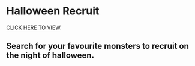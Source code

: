 # Halloween Recruit

[CLICK HERE TO VIEW](https://halloween-recruit.netlify.app/).

## Search for your favourite monsters to recruit on the night of halloween.
